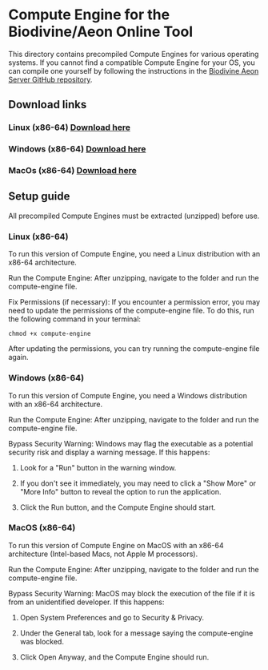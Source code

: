 # Compute Engine for the Biodivine/Aeon Online Tool

This directory contains precompiled Compute Engines for various operating systems. If you cannot find a compatible Compute Engine for your OS, you can compile one yourself by following the instructions in the <a href="https://github.com/sybila/biodivine-aeon-server">Biodivine Aeon Server GitHub repository</a>.

## Download links

### Linux (x86-64) <a href="https://github.com/sybila/biodivine-control-tool/raw/refs/heads/main/AeonOnlineTool/ComputeEngine/Linux-x86-64bit-Compute-Engine.zip">Download here</a>

### Windows (x86-64) <a href="https://github.com/sybila/biodivine-control-tool/raw/refs/heads/main/AeonOnlineTool/ComputeEngine/Windows-x86-64bit-Compute-Engine.zip">Download here</a>

### MacOs (x86-64) <a href="https://github.com/sybila/biodivine-control-tool/raw/refs/heads/main/AeonOnlineTool/ComputeEngine/MacOs-x86-64bit-Compute-Engine.zip">Download here</a>

## Setup guide

All precompiled Compute Engines must be extracted (unzipped) before use.

### Linux (x86-64)

To run this version of Compute Engine, you need a Linux distribution with an x86-64 architecture.

Run the Compute Engine: After unzipping, navigate to the folder and run the compute-engine file.

Fix Permissions (if necessary): If you encounter a permission error, you may need to update the permissions of the compute-engine file. To do this, run the following command in your terminal:

    chmod +x compute-engine

After updating the permissions, you can try running the compute-engine file again.

### Windows (x86-64)

To run this version of Compute Engine, you need a Windows distribution with an x86-64 architecture.

Run the Compute Engine: After unzipping, navigate to the folder and run the compute-engine file.

Bypass Security Warning: Windows may flag the executable as a potential security risk and display a warning message. If this happens:

1) Look for a "Run" button in the warning window.

2) If you don't see it immediately, you may need to click a "Show More" or "More Info" button to reveal the option to run the application.

3) Click the Run button, and the Compute Engine should start.

### MacOS (x86-64)

To run  this version of Compute Engine on MacOS with an x86-64 architecture (Intel-based Macs, not Apple M processors).

Run the Compute Engine: After unzipping, navigate to the folder and run the compute-engine file.

Bypass Security Warning: MacOS may block the execution of the file if it is from an unidentified developer. If this happens:

1) Open System Preferences and go to Security & Privacy.

2) Under the General tab, look for a message saying the compute-engine was blocked.

3) Click Open Anyway, and the Compute Engine should run.

